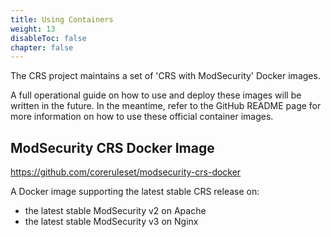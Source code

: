 ```yaml
---
title: Using Containers
weight: 13
disableToc: false
chapter: false
---
```


The CRS project maintains a set of 'CRS with ModSecurity' Docker images.

A full operational guide on how to use and deploy these images will be written in the future. In the meantime, refer to the GitHub README page for more information on how to use these official container images.

## ModSecurity CRS Docker Image

https://github.com/coreruleset/modsecurity-crs-docker

A Docker image supporting the latest stable CRS release on: 

- the latest stable ModSecurity v2 on Apache
- the latest stable ModSecurity v3 on Nginx
